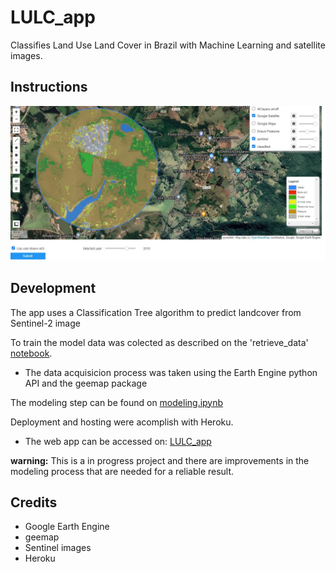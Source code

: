 # LULC_app

Classifies Land Use Land Cover in Brazil with Machine Learning and satellite images.

## Instructions
![app screenshot](./images/Screenshot_1.jpg)


## Development

The app uses a Classification Tree algorithm to predict landcover from Sentinel-2 image

To train the model data was colected as described on the 'retrieve_data' [notebook](https://github.com/LPontes/LULC_app/blob/master/notebooks/data_retrieve.ipynb).
- The data acquisicion process was taken using the Earth Engine python API and the geemap package

The modeling step can be found on [modeling.ipynb](https://github.com/LPontes/LULC_app/blob/master/notebooks/modeling.ipynb)

Deployment and hosting were acomplish with Heroku.
- The web app can be accessed on: [LULC_app](https://predict-land-cover-br.herokuapp.com/)



**warning:** This is a in progress project and there are improvements in the modeling process that are needed for a reliable result.

## Credits
- Google Earth Engine
- geemap
- Sentinel images
- Heroku



